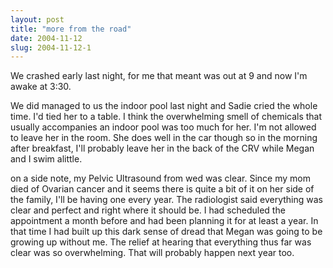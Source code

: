 ```yaml
---
layout: post
title: "more from the road"
date: 2004-11-12
slug: 2004-11-12-1
---
```


We crashed early last night, for me that meant  was out at 9 and now I&apos;m awake at 3:30.

We did managed to us the indoor pool last night and Sadie cried the whole time.  I&apos;d tied her to a table.  I think the overwhelming smell of chemicals that usually accompanies an indoor pool was too much for her.  I&apos;m not allowed to leave her in the room.  She does well in the car though so in the morning after breakfast, I&apos;ll probably leave her in the back of the CRV while Megan and I swim alittle.

on a side note,  my Pelvic Ultrasound from wed was clear.  Since my mom died of Ovarian cancer and it seems there is quite a bit of it on her side of the family, I&apos;ll be having one every year.  The radiologist said everything was clear and perfect and right where it should be.  I had scheduled the appointment a month before and had been planning it for at least a year.  In that time I had built up this dark sense of dread that Megan was going to be growing up without me.  The relief at hearing that  everything thus far was clear was so overwhelming. That will probably happen next year too.


